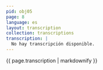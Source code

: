 ```yaml
---
pid: obj05
page: 8
language: es
layout: transcription
collection: transcriptions
transcription: |
  No hay transcripción disponible.
---
```


{{ page.transcription | markdownify }}
